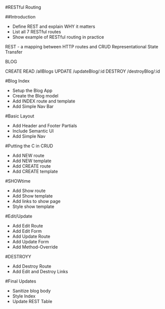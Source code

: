 #RESTful Routing

##Introduction
* Define REST and explain WHY it matters
* List all 7 RESTful routes
* Show example of RESTful routing in practice

REST - a mapping between HTTP routes and CRUD
Representational State Transfer

BLOG

CREATE
READ    /allBlogs
UPDATE  /updateBlog/:id
DESTROY /destroyBlog/:id

#Blog Index
* Setup the Blog App
* Create the Blog model
* Add INDEX route and template
* Add Simple Nav Bar

#Basic Layout
* Add Header and Footer Partials
* Include Semantic UI
* Add Simple Nav

#Putting the C in CRUD
* Add NEW route
* Add NEW template
* Add CREATE route
* Add CREATE template

#SHOWtime
* Add Show route
* Add Show template
* Add links to show page
* Style show template

#Edit/Update
* Add Edit Route
* Add Edit Form
* Add Update Route
* Add Update Form
* Add Method-Override

#DESTROYY
* Add Destroy Route
* Add Edit and Destroy Links

#Final Updates
* Sanitize blog body
* Style Index
* Update REST Table